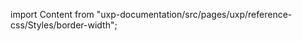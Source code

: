 
import Content from "uxp-documentation/src/pages/uxp/reference-css/Styles/border-width";

<Content query="product=photoshop"/>
